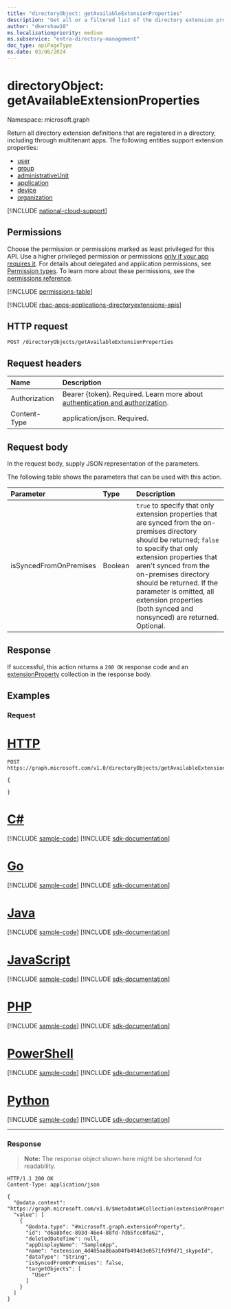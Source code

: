```yaml
---
title: "directoryObject: getAvailableExtensionProperties"
description: "Get all or a filtered list of the directory extension properties that are registered in a directory."
author: "dkershaw10"
ms.localizationpriority: medium
ms.subservice: "entra-directory-management"
doc_type: apiPageType
ms.date: 03/06/2024
---
```


# directoryObject: getAvailableExtensionProperties
Namespace: microsoft.graph

Return all directory extension definitions that are registered in a directory, including through multitenant apps. The following entities support extension properties:

+ [user](../resources/user.md)
+ [group](../resources/group.md)
+ [administrativeUnit](../resources/administrativeunit.md)
+ [application](../resources/application.md)
+ [device](../resources/device.md)
+ [organization](../resources/organization.md)

[!INCLUDE [national-cloud-support](../../includes/all-clouds.md)]

## Permissions
Choose the permission or permissions marked as least privileged for this API. Use a higher privileged permission or permissions [only if your app requires it](/graph/permissions-overview#best-practices-for-using-microsoft-graph-permissions). For details about delegated and application permissions, see [Permission types](/graph/permissions-overview#permission-types). To learn more about these permissions, see the [permissions reference](/graph/permissions-reference).

<!-- { "blockType": "permissions", "name": "directoryobject_getavailableextensionproperties" } -->
[!INCLUDE [permissions-table](../includes/permissions/directoryobject-getavailableextensionproperties-permissions.md)]

[!INCLUDE [rbac-apps-applications-directoryextensions-apis](../includes/rbac-for-apis/rbac-apps-applications-directoryextensions-apis.md)]

## HTTP request

<!-- {
  "blockType": "ignored"
}
-->
``` http
POST /directoryObjects/getAvailableExtensionProperties
```

## Request headers
|Name|Description|
|:---|:---|
|Authorization|Bearer {token}. Required. Learn more about [authentication and authorization](/graph/auth/auth-concepts).|
|Content-Type|application/json. Required.|

## Request body
In the request body, supply JSON representation of the parameters.

The following table shows the parameters that can be used with this action.

|Parameter|Type|Description|
|:---|:---|:---|
|isSyncedFromOnPremises|Boolean|`true` to specify that only extension properties that are synced from the on-premises directory should be returned; `false` to specify that only extension properties that aren't synced from the on-premises directory should be returned. If the parameter is omitted, all extension properties (both synced and nonsynced) are returned. Optional.|


## Response

If successful, this action returns a `200 OK` response code and an [extensionProperty](../resources/extensionproperty.md) collection in the response body.

## Examples

### Request

# [HTTP](#tab/http)
<!-- {
  "blockType": "request",
  "name": "directoryobject_getavailableextensionproperties"
}
-->
``` http
POST https://graph.microsoft.com/v1.0/directoryObjects/getAvailableExtensionProperties

{

}
```

# [C#](#tab/csharp)
[!INCLUDE [sample-code](../includes/snippets/csharp/directoryobject-getavailableextensionproperties-csharp-snippets.md)]
[!INCLUDE [sdk-documentation](../includes/snippets/snippets-sdk-documentation-link.md)]

# [Go](#tab/go)
[!INCLUDE [sample-code](../includes/snippets/go/directoryobject-getavailableextensionproperties-go-snippets.md)]
[!INCLUDE [sdk-documentation](../includes/snippets/snippets-sdk-documentation-link.md)]

# [Java](#tab/java)
[!INCLUDE [sample-code](../includes/snippets/java/directoryobject-getavailableextensionproperties-java-snippets.md)]
[!INCLUDE [sdk-documentation](../includes/snippets/snippets-sdk-documentation-link.md)]

# [JavaScript](#tab/javascript)
[!INCLUDE [sample-code](../includes/snippets/javascript/directoryobject-getavailableextensionproperties-javascript-snippets.md)]
[!INCLUDE [sdk-documentation](../includes/snippets/snippets-sdk-documentation-link.md)]

# [PHP](#tab/php)
[!INCLUDE [sample-code](../includes/snippets/php/directoryobject-getavailableextensionproperties-php-snippets.md)]
[!INCLUDE [sdk-documentation](../includes/snippets/snippets-sdk-documentation-link.md)]

# [PowerShell](#tab/powershell)
[!INCLUDE [sample-code](../includes/snippets/powershell/directoryobject-getavailableextensionproperties-powershell-snippets.md)]
[!INCLUDE [sdk-documentation](../includes/snippets/snippets-sdk-documentation-link.md)]

# [Python](#tab/python)
[!INCLUDE [sample-code](../includes/snippets/python/directoryobject-getavailableextensionproperties-python-snippets.md)]
[!INCLUDE [sdk-documentation](../includes/snippets/snippets-sdk-documentation-link.md)]

---

### Response
> **Note:** The response object shown here might be shortened for readability.

<!-- {
  "blockType": "response",
  "truncated": true,
  "@odata.type": "collection(microsoft.graph.extensionProperty)"
}
-->
``` http
HTTP/1.1 200 OK
Content-Type: application/json

{
  "@odata.context": "https://graph.microsoft.com/v1.0/$metadata#Collection(extensionProperty)",
  "value": [
    {
      "@odata.type": "#microsoft.graph.extensionProperty",
      "id": "d6a8bfec-893d-46e4-88fd-7db5fcc0fa62",
      "deletedDateTime": null,
      "appDisplayName": "SampleApp",
      "name": "extension_4d405aa8baa04fb494d3e0571fd9fd71_skypeId",
      "dataType": "String",
      "isSyncedFromOnPremises": false,
      "targetObjects": [
        "User"
      ]
    }
  ]
}
```


